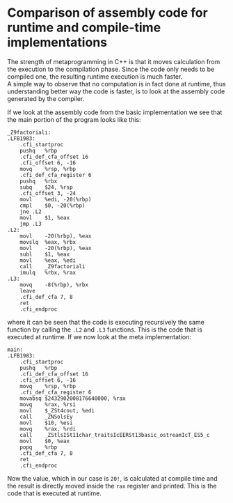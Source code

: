 # Comparison of assembly code for runtime and compile-time implementations
The strength of metaprogramming in C++ is that it moves calculation from the execution to the
compilation phase. Since the code only needs to be compiled one, the resulting runtime
execution is much faster.  
A simple way to observe that no computation is in fact done at runtime, thus understanding
better way the code is faster, is to look at the assembly code generated by the compiler.  

If we look at the assembly code from the basic implementation we see that the main portion of
the program looks like this:
```assembly
_Z9factoriali:
.LFB1983:
	.cfi_startproc
	pushq	%rbp
	.cfi_def_cfa_offset 16
	.cfi_offset 6, -16
	movq	%rsp, %rbp
	.cfi_def_cfa_register 6
	pushq	%rbx
	subq	$24, %rsp
	.cfi_offset 3, -24
	movl	%edi, -20(%rbp)
	cmpl	$0, -20(%rbp)
	jne	.L2
	movl	$1, %eax
	jmp	.L3
.L2:
	movl	-20(%rbp), %eax
	movslq	%eax, %rbx
	movl	-20(%rbp), %eax
	subl	$1, %eax
	movl	%eax, %edi
	call	_Z9factoriali
	imulq	%rbx, %rax
.L3:
	movq	-8(%rbp), %rbx
	leave
	.cfi_def_cfa 7, 8
	ret
	.cfi_endproc
```
where it can be seen that the code is executing recursively the same function by calling the
`.L2` and `.L3` functions. This is the code that is executed at runtime.
If we now look at the meta implementation:
```assembly
main:
.LFB1983:
	.cfi_startproc
	pushq	%rbp
	.cfi_def_cfa_offset 16
	.cfi_offset 6, -16
	movq	%rsp, %rbp
	.cfi_def_cfa_register 6
	movabsq	$2432902008176640000, %rax
	movq	%rax, %rsi
	movl	$_ZSt4cout, %edi
	call	_ZNSolsEy
	movl	$10, %esi
	movq	%rax, %rdi
	call	_ZStlsISt11char_traitsIcEERSt13basic_ostreamIcT_ES5_c
	movl	$0, %eax
	popq	%rbp
	.cfi_def_cfa 7, 8
	ret
	.cfi_endproc
```
Now the value, which in our case is `20!`, is calculated at compile time and the result is
directly moved inside the `rax` register and printed. This is the code that is executed at
runtime.
